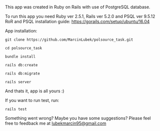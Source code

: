 This app was created in Ruby on Rails with use of PostgreSQL database.

To run this app you need Ruby ver 2.5.1, Rails ver 5.2.0 and PSQL ver 9.5.12
RoR and PSQL installation guide: https://gorails.com/setup/ubuntu/16.04

App installation:

`git clone https://github.com/MarcinLubek/polsource_task.git`

`cd polsource_task`

`bundle install`

`rails db:create`
 
`rails db:migrate`

`rails server`

 And thats it, app is all yours :)

 If you want to run test, run:

 `rails test`


Something went wrong? Maybe you have some suggestions? Please feel free to feedback me at lubekmarcin95@gmail.com
